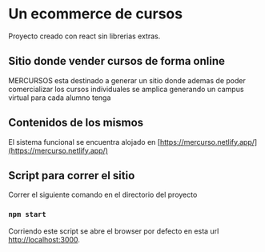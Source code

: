 # Un ecommerce de cursos

Proyecto creado con react sin librerias extras.

## Sitio donde vender cursos de forma online

MERCURSOS esta destinado a generar un sitio donde ademas de poder comercializar los cursos individuales se amplica generando un campus virtual para cada alumno tenga 

## Contenidos de los mismos

El sistema funcional se encuentra alojado en [https://mercurso.netlify.app/](https://mercurso.netlify.app/)
## Script para correr el sitio

Correr el siguiente comando en el directorio del proyecto

### `npm start`


Corriendo este script se abre el browser por defecto en esta url [http://localhost:3000](http://localhost:3000).
